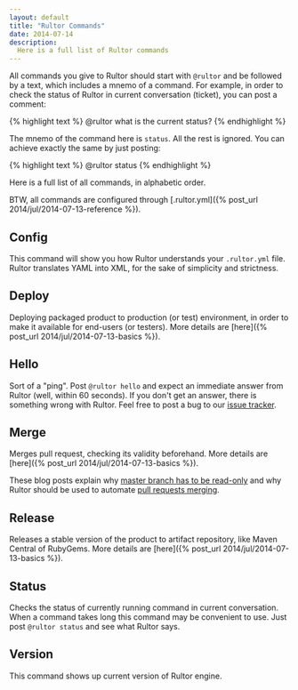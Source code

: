 ```yaml
---
layout: default
title: "Rultor Commands"
date: 2014-07-14
description:
  Here is a full list of Rultor commands
---
```


All commands you give to Rultor should start
with `@rultor` and be followed by a text, which includes a mnemo of a command.
For example, in order to check the status of Rultor in current
conversation (ticket), you can post a comment:

{% highlight text %}
@rultor what is the current status?
{% endhighlight %}

The mnemo of the command here is `status`. All the rest is ignored.
You can achieve exactly the same by just posting:

{% highlight text %}
@rultor status
{% endhighlight %}

Here is a full list of all commands, in alphabetic order.

BTW, all commands are configured through
[.rultor.yml]({% post_url 2014/jul/2014-07-13-reference %}).

## Config

This command will show you how Rultor understands your `.rultor.yml`
file. Rultor translates YAML into XML, for the sake of simplicity
and strictness.

## Deploy

Deploying packaged product to production (or test) environment, in order
to make it available for end-users (or testers).
More details are [here]({% post_url 2014/jul/2014-07-13-basics %}).

## Hello

Sort of a "ping". Post `@rultor hello` and expect an immediate answer
from Rultor (well, within 60 seconds). If you don't get an answer, there
is something wrong with Rultor. Feel free to post a bug to our
[issue tracker](https://github.com/yegor256/rultor/issues).

## Merge

Merges pull request, checking its validity beforehand.
More details are [here]({% post_url 2014/jul/2014-07-13-basics %}).

These blog posts explain why
[master branch has to be read-only](http://www.yegor256.com/2014/07/21/read-only-master-branch.html)
and why Rultor should be used to automate
[pull requests merging](http://www.yegor256.com/2014/07/24/rultor-automated-merging.html).

## Release

Releases a stable version of the product to artifact repository,
like Maven Central of RubyGems.
More details are [here]({% post_url 2014/jul/2014-07-13-basics %}).

## Status

Checks the status of currently running command in current conversation.
When a command takes long this command may be convenient to use. Just
post `@rultor status` and see what Rultor says.

## Version

This command shows up current version of Rultor engine.
